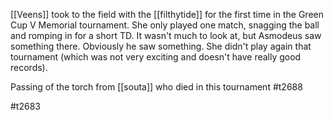 [[Veens]] took to the field with the [[filthytide]] for the first time in the Green Cup V Memorial tournament. She only played one match, snagging the ball and romping in for a short TD. It wasn't much to look at, but Asmodeus saw something there. Obviously he saw something. She didn't play again that tournament (which was not very exciting and doesn't have really good records).

Passing of the torch from [[souta]] who died in this tournament #t2688 

#t2683 